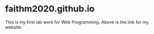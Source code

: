 # faithm2020.github.io
This is my first lab work for Web Programming.
Above is the link for my website.
